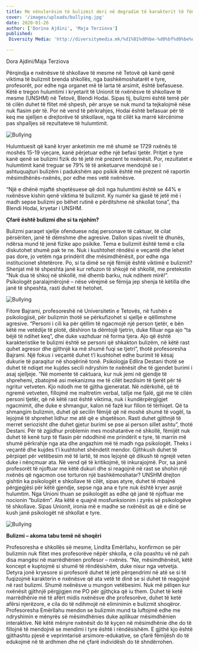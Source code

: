 ```yaml
---
title: Me nënvlerësim të bulizmit deri në degradim të karakterit të fëmijëve
cover: '/images/uploads/bullying.jpg'
date: 2020-01-26
author: ['Dorina Ajdini', 'Maja Terziova']
published:
 Diversity Media: 'http://diversitymedia.mk/%d1%81%d0%be-%d0%bf%d0%be%d1%82%d1%86%d0%b5%d0%bd%d1%83%d0%b2%d0%b0%d1%9a%d0%b5-%d0%bd%d0%b0-%d0%b1%d1%83%d0%bb%d0%b8%d0%b7%d0%bc%d0%be%d1%82-%d0%b4%d0%be-%d0%b4%d0%b5%d0%b3%d1%80%d0%b0%d0%b4%d0%b8/'

---
```


Dora Ajdini/Maja Terziova

Përqindja e nxënësve të shkollave të mesme në Tetovë që kanë qenë viktima të bulizmit brenda shkollës, nga bashkëmoshatarët e tyre, profesorët, por edhe nga organet më të larta të arsimit, është befasuese. Këtë e tregon hulumtimi i kryetarit të Unionit të nxënësve të shkollave të mesme (UNSHM) në Tetovë, Blendi Hodai. Sipas tij, bulizmi është temë për të cilën duhet të flitet më shpesh, për arsye se nuk mund ta tejkalojmë nëse nuk flasim për të. Por në vend të përkrahjes, Hodai është befasuar për të keq me sjelljen e drejtorëve të shkollave, nga të cilët ka marrë kërcënime pas shpalljes së rezultateve të hulumtimit.

![Bullying](/images/uploads/bul-1.jpg)

Hulumtuesit që kanë kryer anketimin me më shumë se 1729 nxënës të moshës 15-19 vjeçare, kanë përjetuar edhe një befasi tjetër. Pritjet e tyre kanë qenë se bulizmi fizik do të jetë më prezent te nxënësit. Por, rezultatet e hulumtimit kanë treguar se 79% të të anketuarve mendojnë se i ashtuquajturi bulizëm i padukshëm apo psikik është më prezent në raportin mësimdhënës-nxënës, por edhe mes vetë nxënësve.

“Një e dhënë mjaftë shqetësuese që doli nga hulumtimi është se 44% e nxënësve kishin qenë viktima të bulizmit. Ky numër ka gjasë të jetë më i madh sepse bulizmi po bëhet rutinë e përditshme në shkollat tona”, tha Blendi Hodai, kryetar i UNSHM.


**Çfarë është bulizmi dhe si ta njohim?**

Bulizmi paraqet sjellje ofenduese ndaj personave të caktuar, të cilat përsëriten, janë të dëmshme dhe agresive. Dallon sipas nivelit të dhunës, ndërsa mund të jenë fizike apo psikike. Tema e bulizmit është temë e cila diskutohet shumë pak te ne. Nuk i kushtohet rëndësi e veçantë dhe lehet pas dore, jo vetëm nga prindërit dhe mësimdhënësit, por edhe nga institucionet shtetërore.
Po, si ta dimë se një fëmijë është viktimë e bulizmit? Shenjat më të shpeshta janë kur refuzon të shkojë në shkollë, me pretekstin “Nuk dua të shkoj në shkollë, më dhemb barku, nuk ndihem mirë!”. Psikologët paralajmërojnë – nëse vërejmë se fëmija jep shenja të këtilla dhe janë të shpeshta, rasti duhet të hetohet.

![Bullying](/images/uploads/bul-2.jpg)

Fitore Bajrami, profesoreshë në Universitetin e Tetovës, në fushën e psikologjisë, për bulizmin thotë se përkufizohet si sjellje e qëllimshme agresive.
“Personi i cili ka për qëllim të ngacmojë një person tjetër, e bën këtë me vetëdije të plotë, dëshiron ta dëmtojë tjetrin, duke filluar nga ajo “ta bëjë të ndihet keq”, dhe duke vazhduar në forma tjera. Ajo që është karakteristike te bulizmi është se personi që shkakton bulizëm, në këtë rast quhet agresor dhe gjithnjë ka më shumë fuqi se tjetri”, thotë profesoresha Bajrami.
Një fokus i veçantë duhet t’i kushtohet edhe burimit të kësaj dukurie të paraqitur në shoqërinë tonë. Psikologja Edlira Destani thotë se duhet të ndiqet me kujdes secili ndryshim te nxënësit dhe të gjendet burimi i asaj sjelljeje.
“Në momente të caktuara, kur nuk jemi në gjendje të shprehemi, zbatojmë asi mekanizma me të cilët bezdisim të tjerët për të ngritur vetveten. Kjo ndodh me të gjitha gjeneratat. Në ndërkohë, që të ngremë vetveten, fillojmë me maltretim verbal, tallje me fjalë, gjë me të cilën personi tjetër, që në këtë rast është viktima, nuk i kundërpërgjigjet ngacmimit, dhe duke e shmangur, kalon në fazë kur fillon të tërhiqet. Që ta shmangim bulizmin, duhet që secilin fëmijë që në moshë shumë të vogël, ta lejojmë të shprehet lidhur me atë që e shqetëson. Rasti duhet gjithnjë të merret seriozisht dhe duhet gjetur burimi se pse ai person sillet ashtu”, thotë Destani.
Për të zgjidhur problemin mes moshatarëve në shkollë, fëmijët nuk duhet të kenë turp të flasin për ndodhinë me prindërit e tyre, të marrin më shumë përkrahje nga ata dhe angazhim më të madh nga psikologët. Theks i veçantë dhe kujdes t’i kushtohet shëndetit mendor. Gjithkush duhet të përpiqet për vetëbesim më të lartë, të mos lejojnë që dikush të ngrejë veten duke i nënçmuar ata. Në vend që të kritikojmë, të inkurajojmë.
Por, sa janë profesorët të njoftuar me këtë dukuri dhe si reagojnë në rast se shohin një nxënës që ngacmon ose torturon një bashkëmoshatar?
UNSHM drejton gishtin ka psikologët e shkollave të cilët, sipas atyre, duhet të mbajnë përgjegjësi për këtë gjendje, sepse nga ana e tyre nuk është kryer asnjë hulumtim. Nga Unioni thuan se psikologët as edhe që janë të njoftuar me nocionin “bulizëm”. Ata këtë e quajnë mosfunksionim i zyrës së psikologëve të shkollave. Sipas Unionit, ironia më e madhe se nxënësit as që e dinë se kush janë psikologët në shkollat e tyre.

![Bullying](/images/uploads/bul3.jpg)

**Bulizmi – akoma tabu temë në shoqëri**

Profesoresha e shkollës së mesme, Lindita Emërllahu, konfirmon se për bulizmin nuk flitet mes profesorëve nëpër shkolla, e cila poashtu vë në pah disa mangësi në marrëdhënien profesor – nxënës.
“Ne, mësimdhënësit, këtë koncept e kuptojmë si shumë të rëndësishëm, duke nisur nga vetvetja. Detyra jonë kryesore si profesorë duhet të jetë përqendrimi në atë se si të fuqizojmë karakterin e nxënësve që ata vetë të dinë se si duhet të reagojnë në rast bulizmi. Shumë nxënësve u mungon vetëbesimi. Nuk më pëlqen kur nxënësit gjithnjë përgjigjen me PO për gjithçka që iu them. Duhet të ketë marrëdhënie më të afërt midis nxënësve dhe profesorëve, duhet të ketë afërsi njerëzore, e cila do të ndihmojë në eliminimin e bulizmit shoqëror.
Profesoresha Emërllahu mendon se bulizmin mund ta luftojmë edhe me ndryshimin e mënyrës së mësimdhënies duke aplikuar mësimdhënien interaktive. Në këtë mënyre nxënësit do të kyçen në mësimdhënie dhe do të fillojnë të mendojnë se mendimi i tyre është i rëndësishëm.
E gjithë kjo është gjithashtu pjesë e veprimtarisë arsimore-edukative, se çfarë fëmijësh do të edukojmë në të ardhmen dhe në çfarë individësh do të shndërrohen.
